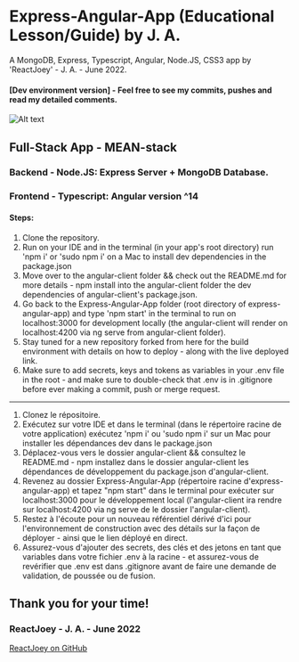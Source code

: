 # Express-Angular-App (Educational Lesson/Guide) by J. A.
A MongoDB, Express, Typescript, Angular, Node.JS, CSS3 app by 'ReactJoey' - J. A. - June 2022.
#### [Dev environment version] - Feel free to see my commits, pushes and read my detailed comments.
![Alt text](https://avatars.githubusercontent.com/u/46306007?v=4 "ReactJoey hero banner with text containing: 'Full-Stack + Frontend Developer - J. A.'")

## Full-Stack App - MEAN-stack
### Backend - Node.JS: Express Server + MongoDB Database.
### Frontend - Typescript: Angular version ^14

#### Steps:
1. Clone the repository.
2. Run on your IDE and in the terminal (in your app's root directory) run 'npm i' or 'sudo npm i' on a Mac to install dev dependencies in the package.json
3. Move over to the angular-client folder && check out the README.md for more details - npm install into the angular-client folder the dev dependencies of angular-client's package.json.
4. Go back to the Express-Angular-App folder (root directory of express-angular-app) and type 'npm start' in the terminal to run on localhost:3000 for development locally (the angular-client will render on localhost:4200 via ng serve from angular-client folder).
5. Stay tuned for a new repository forked from here for the build environment with details on how to deploy - along with the live deployed link.
6. Make sure to add secrets, keys and tokens as variables in your .env file in the root - and make sure to double-check that .env is in .gitignore before ever making a commit, push or merge request.

---

1. Clonez le répositoire.
2. Exécutez sur votre IDE et dans le terminal (dans le répertoire racine de votre application) exécutez 'npm i' ou 'sudo npm i' sur un Mac pour installer les dépendances dev dans le package.json
3. Déplacez-vous vers le dossier angular-client && consultez le README.md - npm installez dans le dossier angular-client les dépendances de développement du package.json d'angular-client.
4. Revenez au dossier Express-Angular-App (répertoire racine d'express-angular-app) et tapez "npm start" dans le terminal pour exécuter sur localhost:3000 pour le développement local (l'angular-client ira rendre sur localhost:4200 via ng serve de le dossier l'angular-client).
5. Restez à l'écoute pour un nouveau référentiel dérivé d'ici pour l'environnement de construction avec des détails sur la façon de déployer - ainsi que le lien déployé en direct.
6. Assurez-vous d'ajouter des secrets, des clés et des jetons en tant que variables dans votre fichier .env à la racine - et assurez-vous de revérifier que .env est dans .gitignore avant de faire une demande de validation, de poussée ou de fusion.

## Thank you for your time!
### ReactJoey - J. A. - June 2022
[ReactJoey on GitHub](https://github.com/ReactJoey)
